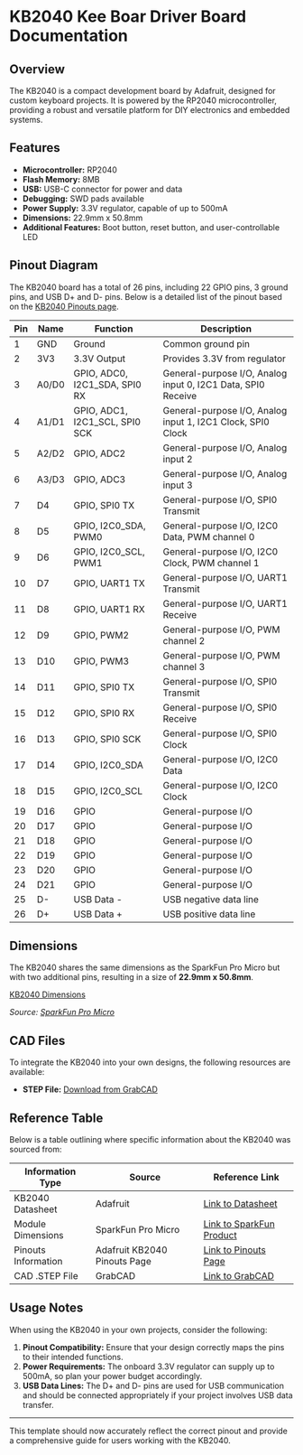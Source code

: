 # KB2040 Kee Boar Driver Board Documentation

## Overview

The KB2040 is a compact development board by Adafruit, designed for custom keyboard projects. It is powered by the RP2040 microcontroller, providing a robust and versatile platform for DIY electronics and embedded systems.

## Features

- **Microcontroller:** RP2040
- **Flash Memory:** 8MB
- **USB:** USB-C connector for power and data
- **Debugging:** SWD pads available
- **Power Supply:** 3.3V regulator, capable of up to 500mA
- **Dimensions:** 22.9mm x 50.8mm
- **Additional Features:** Boot button, reset button, and user-controllable LED

## Pinout Diagram

The KB2040 board has a total of 26 pins, including 22 GPIO pins, 3 ground pins, and USB D+ and D- pins. Below is a detailed list of the pinout based on the [KB2040 Pinouts page](https://learn.adafruit.com/adafruit-kb2040/pinouts).

| Pin | Name  | Function           | Description                                                    |
|-----|-------|--------------------|----------------------------------------------------------------|
| 1   | GND   | Ground             | Common ground pin                                              |
| 2   | 3V3   | 3.3V Output        | Provides 3.3V from regulator                                   |
| 3   | A0/D0 | GPIO, ADC0, I2C1_SDA, SPI0 RX | General-purpose I/O, Analog input 0, I2C1 Data, SPI0 Receive  |
| 4   | A1/D1 | GPIO, ADC1, I2C1_SCL, SPI0 SCK | General-purpose I/O, Analog input 1, I2C1 Clock, SPI0 Clock   |
| 5   | A2/D2 | GPIO, ADC2         | General-purpose I/O, Analog input 2                            |
| 6   | A3/D3 | GPIO, ADC3         | General-purpose I/O, Analog input 3                            |
| 7   | D4    | GPIO, SPI0 TX      | General-purpose I/O, SPI0 Transmit                             |
| 8   | D5    | GPIO, I2C0_SDA, PWM0 | General-purpose I/O, I2C0 Data, PWM channel 0                  |
| 9   | D6    | GPIO, I2C0_SCL, PWM1 | General-purpose I/O, I2C0 Clock, PWM channel 1                 |
| 10  | D7    | GPIO, UART1 TX     | General-purpose I/O, UART1 Transmit                            |
| 11  | D8    | GPIO, UART1 RX     | General-purpose I/O, UART1 Receive                             |
| 12  | D9    | GPIO, PWM2         | General-purpose I/O, PWM channel 2                             |
| 13  | D10   | GPIO, PWM3         | General-purpose I/O, PWM channel 3                             |
| 14  | D11   | GPIO, SPI0 TX      | General-purpose I/O, SPI0 Transmit                             |
| 15  | D12   | GPIO, SPI0 RX      | General-purpose I/O, SPI0 Receive                              |
| 16  | D13   | GPIO, SPI0 SCK     | General-purpose I/O, SPI0 Clock                                |
| 17  | D14   | GPIO, I2C0_SDA     | General-purpose I/O, I2C0 Data                                 |
| 18  | D15   | GPIO, I2C0_SCL     | General-purpose I/O, I2C0 Clock                                |
| 19  | D16   | GPIO               | General-purpose I/O                                            |
| 20  | D17   | GPIO               | General-purpose I/O                                            |
| 21  | D18   | GPIO               | General-purpose I/O                                            |
| 22  | D19   | GPIO               | General-purpose I/O                                            |
| 23  | D20   | GPIO               | General-purpose I/O                                            |
| 24  | D21   | GPIO               | General-purpose I/O                                            |
| 25  | D-    | USB Data -         | USB negative data line                                         |
| 26  | D+    | USB Data +         | USB positive data line                                         |

## Dimensions

The KB2040 shares the same dimensions as the SparkFun Pro Micro but with two additional pins, resulting in a size of **22.9mm x 50.8mm**.

[KB2040 Dimensions](https://cdn.sparkfun.com/assets/parts/1/4/7/0/0/15795-ProMicrov13-Dimensions.png)

*Source: [SparkFun Pro Micro](https://www.sparkfun.com/products/15795)*

## CAD Files

To integrate the KB2040 into your own designs, the following resources are available:

- **STEP File:** [Download from GrabCAD](https://grabcad.com/library/adafruit-kb2040-1)

## Reference Table

Below is a table outlining where specific information about the KB2040 was sourced from:

| Information Type         | Source                                                              | Reference Link                                                                                                   |
|--------------------------|---------------------------------------------------------------------|------------------------------------------------------------------------------------------------------------------|
| KB2040 Datasheet          | Adafruit                                                           | [Link to Datasheet](chrome-extension://efaidnbmnnnibpcajpcglclefindmkaj/https://cdn-learn.adafruit.com/downloads/pdf/adafruit-kb2040.pdf) |
| Module Dimensions         | SparkFun Pro Micro                                                 | [Link to SparkFun Product](https://www.sparkfun.com/products/15795)                                              |
| Pinouts Information       | Adafruit KB2040 Pinouts Page                                       | [Link to Pinouts Page](https://learn.adafruit.com/adafruit-kb2040/pinouts)                                       |
| CAD .STEP File            | GrabCAD                                                            | [Link to GrabCAD](https://grabcad.com/library/adafruit-kb2040-1)                                                 |

## Usage Notes

When using the KB2040 in your own projects, consider the following:

1. **Pinout Compatibility:** Ensure that your design correctly maps the pins to their intended functions.
2. **Power Requirements:** The onboard 3.3V regulator can supply up to 500mA, so plan your power budget accordingly.
3. **USB Data Lines:** The D+ and D- pins are used for USB communication and should be connected appropriately if your project involves USB data transfer.

---

This template should now accurately reflect the correct pinout and provide a comprehensive guide for users working with the KB2040.

